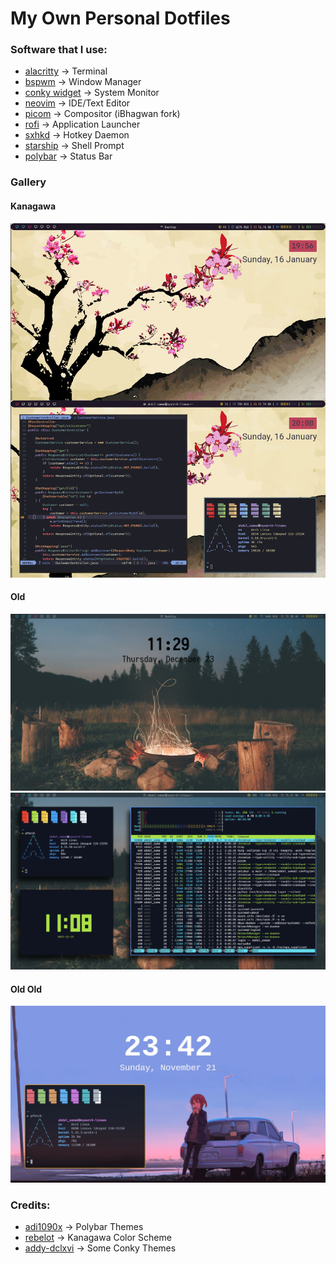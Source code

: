 # My Own Personal Dotfiles

### Software that I use:
* [alacritty](https://github.com/alacritty/alacritty) -> Terminal
* [bspwm](https://github.com/baskerville/bspwm) -> Window Manager
* [conky widget](https://github.com/brndnmtthws/conky) -> System Monitor
* [neovim](https://neovim.io) -> IDE/Text Editor
* [picom](https://github.com/ibhagwan/picom) -> Compositor (iBhagwan fork)
* [rofi](https://github.com/davatorium/rofi) -> Application Launcher
* [sxhkd](https://github.com/baskerville/sxhkd) -> Hotkey Daemon
* [starship](https://starship.rs) -> Shell Prompt
* [polybar](https://github.com/polybar/polybar) -> Status Bar

### Gallery

#### Kanagawa
![screenshot](screenshots/Kanagawa.jpg)

#### Old
![screenshot](screenshots/screenshot2.jpg)
![screenshot](screenshots/screenshot3.jpg)

#### Old Old
![screenshot](screenshots/screenshot1.jpg)

### Credits:
* [adi1090x](https://github.com/adi1090x/polybar-themes) -> Polybar Themes
* [rebelot](https://github.com/rebelot/kanagawa.nvim) -> Kanagawa Color Scheme
* [addy-dclxvi](https://github.com/addy-dclxvi/Conky-Theme-Collections) -> Some Conky Themes
